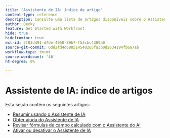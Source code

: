 ```yaml
---
title: "Assistente de IA: índice de artigo"
content-type: reference
description: Consulte uma lista de artigos disponíveis sobre o Assistente de IA no Workfront
author: Becky
feature: Get Started with Workfront
hide: true
hidefromtoc: true
exl-id: 3f83dd91-d7de-4050-89b7-f53cbc4389a0
source-git-commit: 6dd2fd4d688514540265fa3b0d2634194fb6a7ab
workflow-type: tm+mt
source-wordcount: '46'
ht-degree: 0%

---
```


# Assistente de IA: índice de artigos

Esta seção contém os seguintes artigos:

* [Resumir usando o Assistente de IA](/help/quicksilver/workfront-basics/ai-assistant/summarize-this.md)
* [Obter ajuda do Assistente de IA](/help/quicksilver/workfront-basics/ai-assistant/use-ai-to-retrieve-instructions.md)
* [Revisar fórmulas de campo calculado com o Assistente do AI](/help/quicksilver/workfront-basics/ai-assistant/use-ai-assistant-to-check-formulas.md)
* [Ativar ou desativar o Assistente de IA](/help/quicksilver/workfront-basics/ai-assistant/enable-or-disable-assistant.md)
